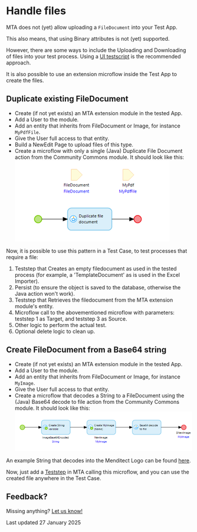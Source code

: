 # Handle files

MTA does not (yet) allow uploading a `FileDocument` into your Test App.

This also means, that using Binary attributes is not (yet) supported.

However, there are some ways to include the Uploading and Downloading of files into your test process. 
Using a [UI testscript](../design-tests/frontend-test-with-mta) is the recommended approach.

It is also possible to use an extension microflow inside the Test App to create the files. 

## Duplicate existing FileDocument

- Create (if not yet exists) an MTA extension module in the tested App.
- Add a User to the module.
- Add an entity that inherits from FileDocument or Image, for instance `MyPdfFile`.
- Give the User full access to that entity.
- Build a NewEdit Page to upload files of this type.
- Create a microflow with only a single (Java) Duplicate File Document action from the Community Commons module. It should look like this:
![Duplicate File Document microflow](../images/duplicate-filedoc.png)

Now, it is possible to use this pattern in a Test Case, to test processes that require a file:
1. Teststep that Creates an empty filedocument as used in the tested process (for example, a 'TemplateDocument' as is used in the Excel Importer).
2. Persist (to ensure the object is saved to the database, otherwise the Java action won't work).
3. Teststep that Retrieves the filedocument from the MTA extension module's entity.
4. Microflow call to the abovementioned microflow with parameters: teststep 1 as Target, and teststep 3 as Source.
5. Other logic to perform the actual test.
6. Optional delete logic to clean up.

## Create FileDocument from a Base64 string

- Create (if not yet exists) an MTA extension module in the tested App.
- Add a User to the module.
- Add an entity that inherits from FileDocument or Image, for instance `MyImage`.
- Give the User full access to that entity.
- Create a microflow that decodes a String to a FileDocument using the (Java) Base64 decode to file action from the Community Commons module. It should look like this:
![Create File from Base64 String](../images/image-from-base64.png)

An example String that decodes into the Menditect Logo can be found [here](../images/menditectlogo.txt).

Now, just add a [Teststep](../../../Teststep/microflow) in MTA calling this microflow, and you can use the created file anywhere in the Test Case.

## Feedback?
Missing anything? [Let us know!](mailto:support@menditect.com)

Last updated 27 January 2025